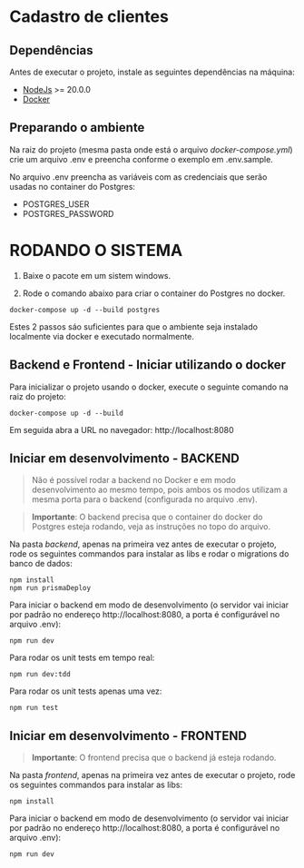 # Cadastro de clientes

## Dependências

Antes de executar o projeto, instale as seguintes dependências na máquina:

* [NodeJs](https://nodejs.org/en) >= 20.0.0
* [Docker](https://www.docker.com/)

## Preparando o ambiente

Na raiz do projeto (mesma pasta onde está o arquivo _docker-compose.yml_) crie um arquivo .env e preencha conforme o exemplo em .env.sample.

No arquivo .env preencha as variáveis com as credenciais que serão usadas no container do Postgres:
* POSTGRES_USER
* POSTGRES_PASSWORD

# RODANDO O SISTEMA

1. Baixe o pacote em um sistem windows.

2. Rode o comando abaixo para criar o container do Postgres no docker.

```
docker-compose up -d --build postgres
```

Estes 2 passos sáo suficientes para que o ambiente seja instalado localmente via docker e executado normalmente.

## Backend e Frontend - Iniciar utilizando o docker

Para inicializar o projeto usando o docker, execute o seguinte comando na raiz do projeto:

```
docker-compose up -d --build
```

Em seguida abra a URL no navegador: http://localhost:8080


## Iniciar em desenvolvimento - BACKEND

> Não é possível rodar a backend no Docker e em modo desenvolvimento ao mesmo tempo, pois ambos os modos utilizam a mesma porta para o backend (configurada no arquivo .env).

> __Importante__: O backend precisa que o container do docker do Postgres esteja rodando, veja as instruções no topo do arquivo.


Na pasta _backend_, apenas na primeira vez antes de executar o projeto, rode os seguintes commandos para instalar as libs e rodar o migrations do banco de dados:

```
npm install
npm run prismaDeploy
```

Para iniciar o backend em modo de desenvolvimento (o servidor vai iniciar por padrão no endereço http://localhost:8080, a porta é configurável no arquivo .env):
```
npm run dev
```

Para rodar os unit tests em tempo real:
```
npm run dev:tdd
```

Para rodar os unit tests apenas uma vez:

```
npm run test
```

## Iniciar em desenvolvimento - FRONTEND

> __Importante__: O frontend precisa que o backend já esteja rodando.

Na pasta _frontend_, apenas na primeira vez antes de executar o projeto, rode os seguintes commandos para instalar as libs:

```
npm install
```

Para iniciar o backend em modo de desenvolvimento (o servidor vai iniciar por padrão no endereço http://localhost:8080, a porta é configurável no arquivo .env):
```
npm run dev
```

